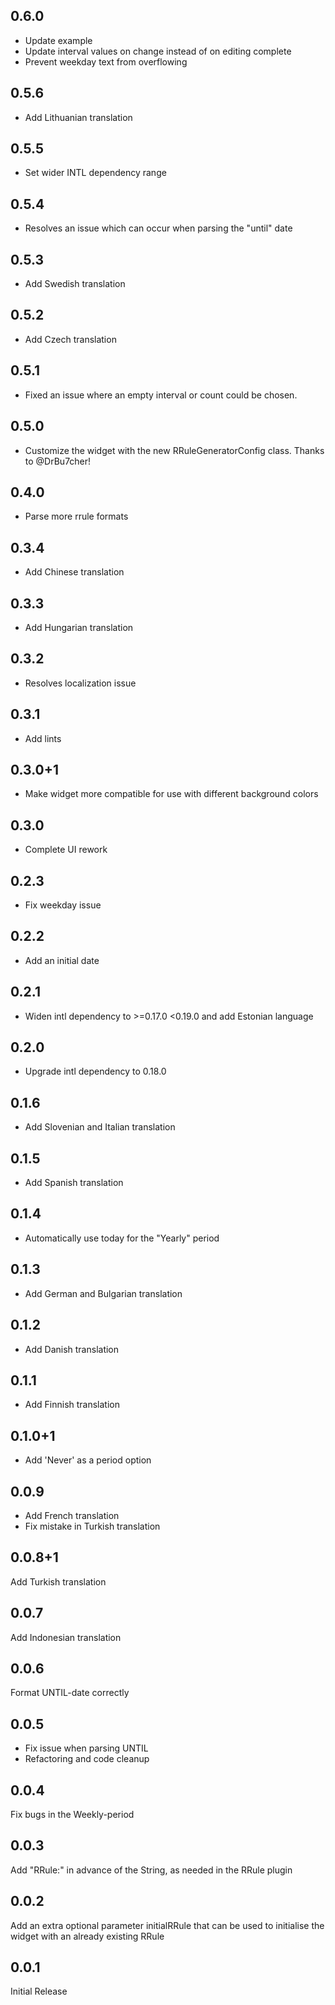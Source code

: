 ## 0.6.0

- Update example
- Update interval values on change instead of on editing complete
- Prevent weekday text from overflowing

## 0.5.6

- Add Lithuanian translation

## 0.5.5

- Set wider INTL dependency range

## 0.5.4

- Resolves an issue which can occur when parsing the "until" date

## 0.5.3

- Add Swedish translation

## 0.5.2

- Add Czech translation

## 0.5.1
- Fixed an issue where an empty interval or count could be chosen.

## 0.5.0

- Customize the widget with the new RRuleGeneratorConfig class. Thanks to @DrBu7cher!

## 0.4.0

- Parse more rrule formats

## 0.3.4

- Add Chinese translation

## 0.3.3

- Add Hungarian translation

## 0.3.2

- Resolves localization issue

## 0.3.1

- Add lints

## 0.3.0+1

- Make widget more compatible for use with different background colors

## 0.3.0

- Complete UI rework

## 0.2.3

- Fix weekday issue

## 0.2.2

- Add an initial date

## 0.2.1

- Widen intl dependency to >=0.17.0 <0.19.0 and add Estonian language

## 0.2.0

- Upgrade intl dependency to 0.18.0

## 0.1.6

- Add Slovenian and Italian translation

## 0.1.5

- Add Spanish translation

## 0.1.4

- Automatically use today for the "Yearly" period

## 0.1.3

- Add German and Bulgarian translation

## 0.1.2

- Add Danish translation

## 0.1.1

- Add Finnish translation

## 0.1.0+1

- Add 'Never' as a period option

## 0.0.9

- Add French translation
- Fix mistake in Turkish translation

## 0.0.8+1

Add Turkish translation

## 0.0.7

Add Indonesian translation

## 0.0.6

Format UNTIL-date correctly

## 0.0.5

- Fix issue when parsing UNTIL
- Refactoring and code cleanup

## 0.0.4

Fix bugs in the Weekly-period

## 0.0.3

Add "RRule:" in advance of the String, as needed in the RRule plugin

## 0.0.2

Add an extra optional parameter initialRRule that can be used to initialise the widget with an already existing RRule

## 0.0.1

Initial Release
